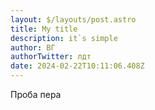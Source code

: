 ```yaml
---
layout: $/layouts/post.astro
title: My title
description: it`s simple
author: ВГ
authorTwitter: лдт
date: 2024-02-22T10:11:06.408Z
---
```

П﻿роба пера